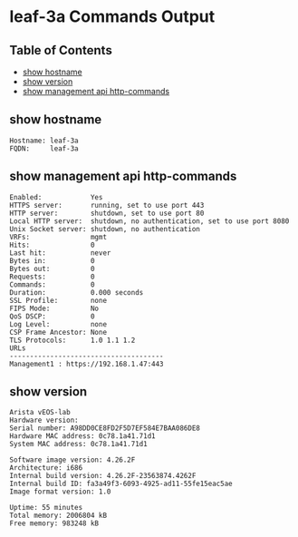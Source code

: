 # leaf-3a Commands Output

## Table of Contents

- [show hostname](#show-hostname)
- [show version](#show-version)
- [show management api http-commands](#show-management-api-http-commands)
## show hostname

```
Hostname: leaf-3a
FQDN:     leaf-3a
```
## show management api http-commands

```
Enabled:            Yes
HTTPS server:       running, set to use port 443
HTTP server:        shutdown, set to use port 80
Local HTTP server:  shutdown, no authentication, set to use port 8080
Unix Socket server: shutdown, no authentication
VRFs:               mgmt
Hits:               0
Last hit:           never
Bytes in:           0
Bytes out:          0
Requests:           0
Commands:           0
Duration:           0.000 seconds
SSL Profile:        none
FIPS Mode:          No
QoS DSCP:           0
Log Level:          none
CSP Frame Ancestor: None
TLS Protocols:      1.0 1.1 1.2
URLs                                   
-------------------------------------- 
Management1 : https://192.168.1.47:443
```
## show version

```
Arista vEOS-lab
Hardware version: 
Serial number: A98DD0CE8FD2F5D7EF584E7BAA086DE8
Hardware MAC address: 0c78.1a41.71d1
System MAC address: 0c78.1a41.71d1

Software image version: 4.26.2F
Architecture: i686
Internal build version: 4.26.2F-23563874.4262F
Internal build ID: fa3a49f3-6093-4925-ad11-55fe15eac5ae
Image format version: 1.0

Uptime: 55 minutes
Total memory: 2006804 kB
Free memory: 983248 kB
```
